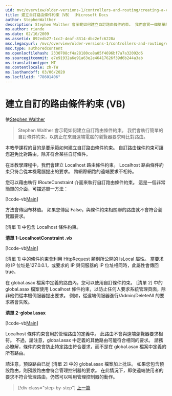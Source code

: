 ```yaml
---
uid: mvc/overview/older-versions-1/controllers-and-routing/creating-a-custom-route-constraint-vb
title: 建立自訂路由條件約束（VB） |Microsoft Docs
author: StephenWalther
description: Stephen Walther 會示範如何建立自訂路由條件約束。 我們會實一個簡單的自訂條件約束，以防止路由符合
ms.author: riande
ms.date: 02/16/2009
ms.assetid: 892edb27-1cc2-4eaf-8314-dbc2efc6228a
msc.legacyurl: /mvc/overview/older-versions-1/controllers-and-routing/creating-a-custom-route-constraint-vb
msc.type: authoredcontent
ms.openlocfilehash: 2330708cf4a28180ce8a05f4696bf7a7a32092d6
ms.sourcegitcommit: e7e91932a6e91a63e2e46417626f39d6b244a3ab
ms.translationtype: MT
ms.contentlocale: zh-TW
ms.lasthandoff: 03/06/2020
ms.locfileid: "78601406"
---
```

# <a name="creating-a-custom-route-constraint-vb"></a>建立自訂的路由條件約束 (VB)

依[Stephen Walther](https://github.com/StephenWalther)

> Stephen Walther 會示範如何建立自訂路由條件約束。 我們會執行簡單的自訂條件約束，以防止在來自遠端電腦的瀏覽器要求時比對路由。

本教學課程的目的是要示範如何建立自訂路由條件約束。 自訂路由條件約束可讓您避免比對路由，除非符合某些自訂條件。

在本教學課程中，我們會建立 Localhost 路由條件約束。 Localhost 路由條件約束只符合從本機電腦提出的要求。 跨網際網路的遠端要求不相符。

您可以藉由執行 IRouteConstraint 介面來執行自訂路由條件約束。 這是一個非常簡單的介面，可描述單一方法：

[!code-vb[Main](creating-a-custom-route-constraint-vb/samples/sample1.vb)]

方法會傳回布林值。 如果您傳回 False，與條件約束相關聯的路由就不會符合瀏覽器要求。

[清單 1] 中包含 Localhost 條件約束。

**清單 1-LocalhostConstraint .vb**

[!code-vb[Main](creating-a-custom-route-constraint-vb/samples/sample2.vb)]

[清單 1] 中的條件約束會利用 HttpRequest 類別所公開的 IsLocal 屬性。 當要求的 IP 位址是127.0.0.1，或要求的 IP 與伺服器的 IP 位址相同時，此屬性會傳回 true。

在 global.asax 檔案中定義的路由內，您可以使用自訂條件約束。 [清單 2] 中的 global.asax 檔案使用 Localhost 條件約束，以防止任何人要求系統管理頁面，除非他們從本機伺服器提出要求。 例如，從遠端伺服器進行/Admin/DeleteAll 的要求將會失敗。

**清單 2-global.asax**

[!code-vb[Main](creating-a-custom-route-constraint-vb/samples/sample3.vb)]

Localhost 條件約束會用於管理路由的定義中。 此路由不會與遠端瀏覽器要求相符。 不過，請注意，global.asax 中定義的其他路由可能符合相同的要求。 請務必瞭解，條件約束會防止特定路由符合要求，而不是在 global.asax 檔案中定義的所有路由。

請注意，預設路由已從 [清單 2] 中的 global.asax 檔案加上批註。 如果您包含預設路由，則預設路由會符合管理控制器的要求。 在此情況下，即使遠端使用者的要求不符合管理路由，仍然可以叫用管理控制器的動作。

> [!div class="step-by-step"]
> [上一篇](creating-a-route-constraint-vb.md)

